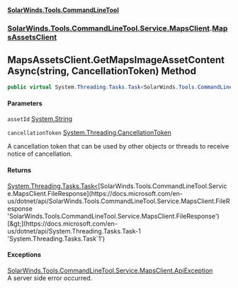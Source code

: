 #### [SolarWinds.Tools.CommandLineTool](index.md 'index')
### [SolarWinds.Tools.CommandLineTool.Service.MapsClient](index.md#SolarWinds.Tools.CommandLineTool.Service.MapsClient 'SolarWinds.Tools.CommandLineTool.Service.MapsClient').[MapsAssetsClient](MapsAssetsClient.md 'SolarWinds.Tools.CommandLineTool.Service.MapsClient.MapsAssetsClient')

## MapsAssetsClient.GetMapsImageAssetContentAsync(string, CancellationToken) Method

```csharp
public virtual System.Threading.Tasks.Task<SolarWinds.Tools.CommandLineTool.Service.MapsClient.FileResponse> GetMapsImageAssetContentAsync(string assetId, System.Threading.CancellationToken cancellationToken);
```
#### Parameters

<a name='SolarWinds.Tools.CommandLineTool.Service.MapsClient.MapsAssetsClient.GetMapsImageAssetContentAsync(string,System.Threading.CancellationToken).assetId'></a>

`assetId` [System.String](https://docs.microsoft.com/en-us/dotnet/api/System.String 'System.String')

<a name='SolarWinds.Tools.CommandLineTool.Service.MapsClient.MapsAssetsClient.GetMapsImageAssetContentAsync(string,System.Threading.CancellationToken).cancellationToken'></a>

`cancellationToken` [System.Threading.CancellationToken](https://docs.microsoft.com/en-us/dotnet/api/System.Threading.CancellationToken 'System.Threading.CancellationToken')

A cancellation token that can be used by other objects or threads to receive notice of cancellation.

#### Returns
[System.Threading.Tasks.Task&lt;](https://docs.microsoft.com/en-us/dotnet/api/System.Threading.Tasks.Task-1 'System.Threading.Tasks.Task`1')[SolarWinds.Tools.CommandLineTool.Service.MapsClient.FileResponse](https://docs.microsoft.com/en-us/dotnet/api/SolarWinds.Tools.CommandLineTool.Service.MapsClient.FileResponse 'SolarWinds.Tools.CommandLineTool.Service.MapsClient.FileResponse')[&gt;](https://docs.microsoft.com/en-us/dotnet/api/System.Threading.Tasks.Task-1 'System.Threading.Tasks.Task`1')

#### Exceptions

[SolarWinds.Tools.CommandLineTool.Service.MapsClient.ApiException](https://docs.microsoft.com/en-us/dotnet/api/SolarWinds.Tools.CommandLineTool.Service.MapsClient.ApiException 'SolarWinds.Tools.CommandLineTool.Service.MapsClient.ApiException')  
A server side error occurred.